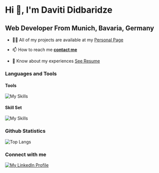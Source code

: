 # Hi 👋, I'm Daviti Didbaridze

## Web Developer From Munich, Bavaria, Germany

- 👨‍💻 All of my projects are available at my [Personal Page][personalPage]

- 📫 How to reach me **[contact me](mailto:contact@davitididbaridze.de)**

- 📄 Know about my experiences [See Resume][linkToResume]

### Languages and Tools

#### Tools

![My Skills](https://skillicons.dev/icons?i=vscode,linux,bash,figma,netlify,md,vercel,github,devto,git,postman&theme=light)

#### Skill Set

![My Skills](https://skillicons.dev/icons?i=html,css,tailwind,bootstrap,sass,js,ts,react,redux,nextjs,vue,nodejs&theme=light)

### Github Statistics

![Top Langs](https://github-readme-stats-git-masterrstaa-rickstaa.vercel.app/api?username=Didbar&layout=compact)

### Connect with me

[![My LinkedIn Profile][linkedInImage]][linkedInProfile]

[linkedInImage]: https://skillicons.dev/icons?i=linkedin
[linkedInProfile]: https://www.linkedin.com/in/daviti-didbaridze/ "Personal Profile"
[linkToResume]: https://drive.google.com/file/d/1XPCLEYKBFNbPIs_pmUTTZra9D6whetMP/view?usp=share_link "To My Resume"
[personalPage]: https://www.davitididbaridze.de/ "To My Personal Page"
